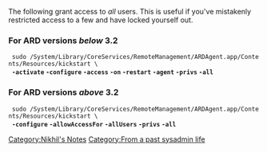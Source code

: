 The following grant access to *all* users. This is useful if you've
mistakenly restricted access to a few and have locked yourself out.

### For ARD versions *below* 3.2

` sudo /System/Library/CoreServices/RemoteManagement/ARDAgent.app/Contents/Resources/kickstart \`  
` `**`-activate` `-configure` `-access` `-on` `-restart` `-agent`
`-privs` `-all`**

### For ARD versions *above* 3.2

` sudo /System/Library/CoreServices/RemoteManagement/ARDAgent.app/Contents/Resources/kickstart \`  
` `**`-configure` `-allowAccessFor` `-allUsers` `-privs` `-all`**

[Category:Nikhil's Notes](Category:Nikhil's_Notes "wikilink")
[Category:From a past sysadmin
life](Category:From_a_past_sysadmin_life "wikilink")
